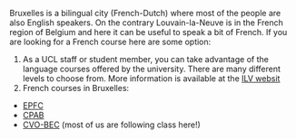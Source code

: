 Bruxelles is a bilingual city (French-Dutch) where most of the people are also English speakers. On the contrary Louvain-la-Neuve is in the French region of Belgium and here it can be useful to speak a bit of French.
If you are looking for a French course here are some option:
1. As a UCL staff or student member, you can take advantage of the language courses offered by the university. There are many different levels to choose from. More information is available at the [ILV websit](https://uclouvain.be/en/study/language-courses.html)
2. French courses in Bruxelles:
- [EPFC](www.epfc.eu)
- [CPAB](http://www.cpab.be)
- [CVO-BEC](http://www.cvo-bec.net/en/index_en.html) (most of us are following class here!)
